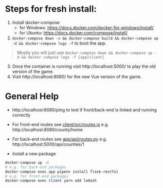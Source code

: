 # Steps for fresh install:

1. Install docker-compose 
   - for Windows: https://docs.docker.com/docker-for-windows/install/
   - for Ubuntu: https://docs.docker.com/compose/install/
2. `docker-compose down -v && docker-compose build && docker-compose up -d && docker-compose logs -f` to boot the app. 
> Mostly you will just use `docker-compose down && docker-compose up -d && docker compose logs -f [app|client]`
3. Once the container is running visit http://localhost:5000/ to play the old version of the game.
4. Visit http://localhost:8080/ for the new Vue version of the game.

# General Help
- http://localhost:8080/ping to test if front/back-end is linked and running correctly

- For front-end routes see [client/src/routes.js](client/src/routes.js) e.g. http://localhost:8080/county/home
- For back-end routes see [app/api/routes.py](app/api/routes.py) e.g. http://localhost:5000/api/counties/1
- Install a new package
```bash
docker-compose up -d
# e.g. for back-end packages
docker-compose exec app pipenv install flask-restful
# e.g. for front-end packages
docker-compose exec client yarn add lodash
```
